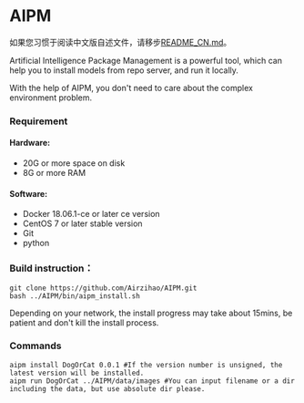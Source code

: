 # AIPM

如果您习惯于阅读中文版自述文件，请移步[README_CN.md](https://github.com/Airzihao/AIPM/blob/master/README_CN.md)。

Artificial Intelligence Package Management is a 
powerful tool, which can help you to install models from
repo server, and run it locally.

With the help of AIPM, you don't need to care about the 
complex environment problem.


### Requirement



#### Hardware:
- 20G or more space on disk
- 8G or more RAM


#### Software:
- Docker 18.06.1-ce or later ce version
- CentOS 7 or later stable version
- Git
- python 



### Build instruction：
``` 
git clone https://github.com/Airzihao/AIPM.git
bash ../AIPM/bin/aipm_install.sh 
```
Depending on your network, the install progress may take about 15mins, be patient and don't kill the install process.


### Commands

```angular2html
aipm install DogOrCat 0.0.1 #If the version number is unsigned, the latest version will be installed.
aipm run DogOrCat ../AIPM/data/images #You can input filename or a dir including the data, but use absolute dir please.
```



